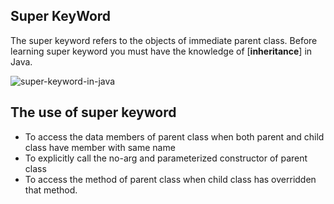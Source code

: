 ## Super KeyWord
The super keyword refers to the objects of immediate parent class. Before learning super keyword you must have the knowledge of [**inheritance**] in Java.

![super-keyword-in-java](https://user-images.githubusercontent.com/67740644/141668247-d6e21423-bcc0-4a9c-82d8-e06645500b10.png)

## The use of super keyword
- To access the data members of parent class when both parent and child class have member with same name
- To explicitly call the no-arg and parameterized constructor of parent class
- To access the method of parent class when child class has overridden that method.

